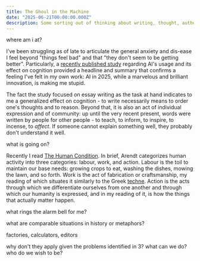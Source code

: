 ```yaml
---
title: The Ghoul in the Machine
date: "2025-06-21T00:00:00.000Z"
description: Some sorting out of thinking about writing, thought, authenticity, and authority in our Brave New World. 
---
```


where am i at?

I've been struggling as of late to articulate the general anxiety and dis-ease I feel beyond "things feel bad" and that "they don't seem to be getting better". Particularly, a [recently published study](https://arxiv.org/abs/2506.08872) regarding AI's usage and its effect on cognition provided a headline and summary that confirms a feeling I've felt in my own work: AI in 2025, while a marvelous and brilliant innovation, is making me stupid.

The fact the study focused on essay writing as the task at hand indicates to me a generalized effect on cognition - to write necessarily means to order one's thoughts and to reason. Beyond that, it is also an act of individual expression and of community: up until the very recent present, words were written by people for other people - to teach, to inform, to inspire, to incense, to _affect_. If someone cannot explain something well, they probably don't understand it well.

what is going on?

Recently I read [The Human Condition](https://en.wikipedia.org/wiki/The_Human_Condition_(Arendt_book)). In brief, Arendt categorizes human activity into three categories: labour, work, and action. Labour is the toil to maintain our base needs: growing crops to eat, washing the dishes, mowing the lawn, and so forth. Work is the act of fabrication or craftsmanship, my reading of which situates it similarly to the Greek [techne](https://en.wikipedia.org/wiki/Techne). Action is the acts through which we differentiate ourselves from one another and through which our humanity is expressed, and in my reading of it, is how the things that actually matter happen.



what rings the alarm bell for me?


what are comparable situations in history or metaphors?

factories, calculators, editors

why don't they apply given the problems identified in 3?
what can we do?
who do we wish to be?